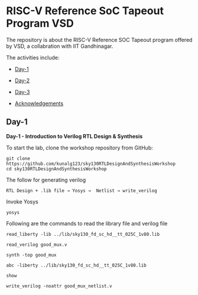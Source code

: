 # RISC-V Reference SoC Tapeout Program VSD
The repository is about the RISC-V Reference SOC Tapeout program offered by VSD, a collabration with IIT Gandhinagar.


The activities include:
<div class="toc">
  <ul>
    <li><a href="#header-1">Day-1</a></li>
  </ul>
</div>  

<div class="toc">
  <ul>
    <li><a href="#header-2">Day-2</a></li>
  </ul>
</div>  

<div class="toc">
  <ul>
    <li><a href="#header-3">Day-3</a></li>
  </ul>
</div>  

<div class="toc">
  <ul>
    <li><a href="#header-4">Acknowledgements</a></li>
  </ul>
</div>  

## <h2 id="header-1">Day-1</h2>

**Day-1 - Introduction to Verilog RTL Design & Synthesis**

To start the lab, clone the workshop repository from GitHub:
```
git clone https://github.com/kunalg123/sky130RTLDesignAndSynthesisWorkshop
cd sky130RTLDesignAndSynthesisWorkshop
```
The follow for generating verilog
```
RTL Design + .lib file → Yosys →  Netlist → write_verilog
```
Invoke Yosys

`yosys
`

Following are the commands to read the library file and verilog file

```
read_liberty -lib ../lib/sky130_fd_sc_hd__tt_025C_1v80.lib

read_verilog good_mux.v

synth -top good_mux

abc -liberty ../lib/sky130_fd_sc_hd__tt_025C_1v80.lib

show

write_verilog -noattr good_mux_netlist.v
```




